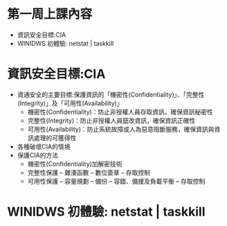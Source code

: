 # 第一周上課內容
- 資訊安全目標:CIA
- WINIDWS 初體驗: netstat | taskkill

# 資訊安全目標:CIA

- 資通安全的主要目標:保護資訊的「機密性(Confidentiality)」、「完整性(Integrity)」及「可用性(Availability)」
  - 機密性(Confidentiality)：防止非授權人員存取資訊，確保資訊秘密性
  - 完整性(Integrity)：防止非授權人員竄改資訊，確保資訊正確性
  - 可用性(Availability)：防止系統故障或人為惡意阻斷服務，確保資訊與資訊處理的可獲得性
- 各種破壞CIA的情境
- 保護CIA的方法
  - 機密性(Confidentiality)加解密技術
  - 完整性保護
    – 雜湊函數
    – 數位簽章
    – 存取控制
  - 可用性保護
    – 容量規劃
    – 備份
    – 容錯、備援及負載平衡
    – 存取控制

# WINIDWS 初體驗: netstat | taskkill
